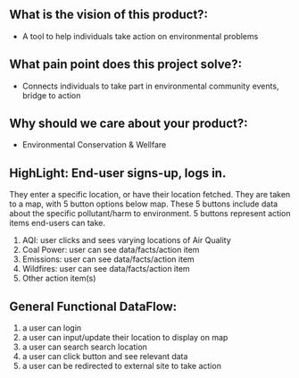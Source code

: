 ## What is the vision of this product?:
- A tool to help individuals take action on environmental problems

## What pain point does this project solve?:
- Connects individuals to take part in environmental community events, bridge to action

## Why should we care about your product?:
- Environmental Conservation & Wellfare 

## HighLight: End-user signs-up, logs in. 
They enter a specific location, or have their location fetched. They are taken to a map, with 5 button options below map. These 5 buttons include data about the specific pollutant/harm to environment. 5 buttons represent action items end-users can take. 

1. AQI: user clicks and sees varying locations of Air Quality
2. Coal Power: user can see data/facts/action item
3. Emissions: user can see data/facts/action item
4. Wildfires: user can see data/facts/action item
5. Other action item(s)

## General Functional DataFlow:

1. a user can login
2. a user can input/update their location to display on map
3. a user can search search location
4. a user can click button and see relevant data
4. a user can be redirected to external site to take action
